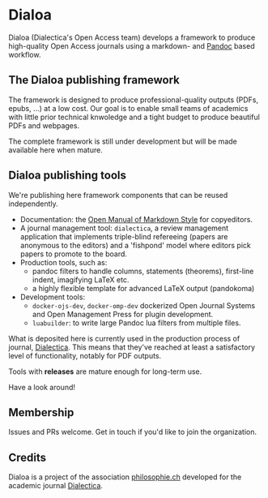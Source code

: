 Dialoa
======

Dialoa (Dialectica's Open Access team) develops a framework 
to produce high-quality Open Access journals 
using a markdown- and [Pandoc](https://pandoc.org/) based workflow.

The Dialoa publishing framework
-------------------------------

The framework is designed to produce professional-quality
outputs (PDFs, epubs, ...) at a low cost. Our goal is to enable
small teams of academics with little prior technical knwoledge
and a tight budget to produce beautiful PDFs and webpages.

The complete framework is still under development but will 
be made available here when mature. 

Dialoa publishing tools
-----------------------

We're publishing here framework components that can be reused
independently. 

* Documentation: the [Open Manual of Markdown Style](https://github.com/dialoa/open-manual-of-markdown-style)
  for copyeditors.
* A journal management tool: `dialectica`, a review management
  application that implements triple-blind refereeing (papers
  are anonymous to the editors) and a 'fishpond' model where
  editors pick papers to promote to the board.
* Production tools, such as:
  * pandoc filters to handle columns, statements (theorems), first-line indent, imagifying LaTeX etc.
  * a highly flexible template for advanced LaTeX output (pandokoma)
* Development tools:
  * `docker-ojs-dev`, `docker-omp-dev` dockerized Open Journal Systems
    and Open Management Press for plugin development.
  * `luabuilder`: to write large Pandoc lua filters from multiple
    files.

What is deposited here is currently used in the production
process of journal, [Dialectica](https://dialectica.philsoophie.ch).
This means that they've reached at least a satisfactory level
of functionality, notably for PDF outputs.

Tools with __releases__ are mature enough for long-term use.

Have a look around! 

## Membership

Issues and PRs welcome. Get in touch if you'd like to join the organization.

## Credits

Dialoa is a project of the association [philosophie.ch](https://philosophie.ch)
developed for the academic journal [Dialectica](https://dialectica.philsoophie.ch).
